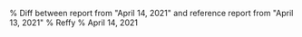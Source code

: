% Diff between report from "April 14, 2021" and reference report from "April 13, 2021"
% Reffy
% April 14, 2021

